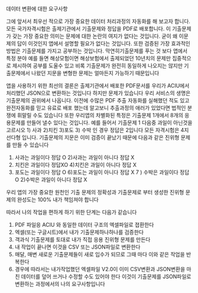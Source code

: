 데이터 변환에 대한 요구사항

그에 앞서서 최우선 적으로 가장 중요한 데이터 처리과정의 자동화를 해 보고자 합니다. 
 모든 국가자격시험은 출제기관에서 기출문제와 정답을 PDF로 배포합니다. 이 기출문제가 갖는 가장 중요한 의미는 문제에 대한 논란의 여지가 없다는 것입니다. 
굳이 왜 이문제의 답이 이것인지 앱에서 설명할 필요가 없다는 것입니다. 
또한 검증된 가장 효과적인 방법은 기출문제를 가지고 공부하는 것입니다. 막연히기출문제를 푸는 것 보다 앱에서 특정 분야 예를 들면 해상모험이면 해상보험에서 출제되었던 10년치의 문제만 집중적으로 제시하여 공부를 도울수 있고 비록 기출문제가 완전히 동일하게 나오지는 않지만 기출문제에서 나왔던 지문을 변형한 문제는 얼마든지 가능하기 때문입니다


앱을 사용하기 위한 최선의 결론은 출제기관에서 배포한 PDF문서를 우리가 ACIU에서 처리했던 JSON으로 변환하는 것입니다 하지만 문제가 있습니다  우리 서비스의 생명은 기출문제의 권위에서 나옵니다. 이전에 수많은 PDF 추출 자동화를 실해했던 적도 있고 완전자동화를 믿고 유료로 배포 했는데 알고보니 추출과정의 애러가 있었다면 법적인 분쟁에 휘말릴 수도 있습니다 또한 우리앱의 차별화된 특정은 기출문제 1개에서 8개의 응용문제를 만들어 낼수 있다는 것입니다.  예를 들어서 기출문제 1 다음중 과일이 아닌것을 고르시오  1) 사과 2)치킨 3)포도 3) 수박 인 경우 정답은 2입니다
모든 자격시험은 4지선다형 입니다. 기출문제의 지문은 이미 검증이 끝났기 때문에 다음과 같은 진위형 문제를 만들 수 있습니다
1) 사과는 과일이다  정답 O  2)사과는 과일이 아니다 정답 X
3) 치킨은 과일이다  정답XO  4)치킨은 과일이 아니다 정답 X
5) 포도는 과일이다  정답 O  6)포도는 과일이 아니다 정답 X
7 ) 수박은 과일이다  정답 O  2)수박은 과일이 아니다 정답 X

우리 앱의 가장 중요한 원천인 기출 문제의 정확성과
기출문제로 부터 생성한 진위형 문제의 완성도는 100% 내가 
책임져야 합니다

따라서  나의 작업을 편하게 하기 위한 단계는 다음가 같습니다
1. PDF 파일응 ACIU 와 동일한 데이터 구조의 엑셀파일로 졉환한다
2. 엑셀(또는 구글시트)에서 내가 기출문제하나하나를 검증한다
3. 객과식 기출문제를 토대로 내가 직접 응용 진위형 문제를 만든다
4. 내 작업이 끝나면 이것을 CSV 또는 JSON파일로 변환한다
5. 매달, 매변 새로운 기출문제들이 새로 입수가 되므로 그때 마다 이와 같은 작업을 반복한다
6. 경우에 따라서는 내가작업했던 엑셀파일 V2.0이 이미 CSV변환과 JSON변환을 마친 데이터를 덮어 쓰거나 수정할 수도 있어야 한다
이것이 기출문제를 JSON파일로 변환하는 과정에서의 나의 요구사항입니다


